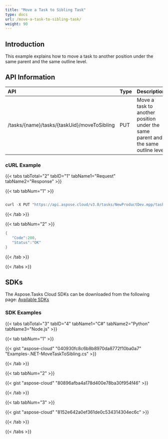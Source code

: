 ```yaml
---
title: "Move a Task to Sibling Task"
type: docs
url: /move-a-task-to-sibling-task/
weight: 90
---
```


## **Introduction**
This example explains how to move a task to another position under the same parent and the same outline level. 
## **API Information**

|**API**|**Type**|**Description**|**Resource Link**|
| :- | :- | :- | :- |
|/tasks/{name}/tasks/{taskUid}/moveToSibling|PUT|Move a task to another position under the same parent and the same outline level|[PutMoveTaskToSibling](https://apireference.aspose.cloud/tasks/#/TasksTask/PutMoveTaskToSibling)|
### **cURL Example**
{{< tabs tabTotal="2" tabID="1" tabName1="Request" tabName2="Response" >}}

{{< tab tabNum="1" >}}

```java

curl -X PUT "https://api.aspose.cloud/v3.0/tasks/NewProductDev.mpp/tasks/41/moveToSibling?beforeTaskUid=40" -H "accept: application/json" -H "x-aspose-client: Containerize.Swagger"

```

{{< /tab >}}

{{< tab tabNum="2" >}}

```java
{
   "Code":200,
   "Status":"OK"
}

```

{{< /tab >}}

{{< /tabs >}}
## **SDKs**
The Aspose.Tasks Cloud SDKs can be downloaded from the following page: [Available SDKs](/tasks/available-sdks/)
### **SDK Examples**
{{< tabs tabTotal="3" tabID="4" tabName1="C#" tabName2="Python" tabName3="Node.js" >}}

{{< tab tabNum="1" >}}

{{< gist "aspose-cloud" "040930fc8c6b8b8970da8772f10ba0a7" "Examples-.NET-MoveTaskToSibling.cs" >}}

{{< /tab >}}

{{< tab tabNum="2" >}}

{{< gist "aspose-cloud" "80896afba4a178d400e78ba30f954f46" >}}

{{< /tab >}}

{{< tab tabNum="3" >}}

{{< gist "aspose-cloud" "8152e642a0ef361de0c534314304ec6c" >}}

{{< /tab >}}

{{< /tabs >}}
